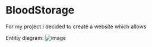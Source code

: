 # BloodStorage

For my project I decided to create a website which allows 

Entitiy diagram: 
![image](https://user-images.githubusercontent.com/103125866/171435673-e427af4c-26fd-4db6-8252-b0ec1bf8e4d3.png)
